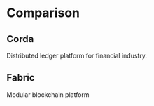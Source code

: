 # Comparison
## Corda
Distributed ledger platform for financial industry.
## Fabric
Modular blockchain platform 

